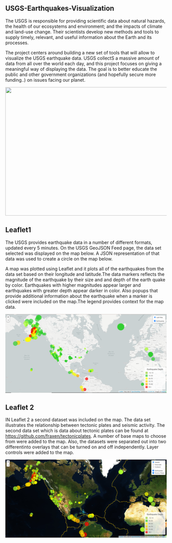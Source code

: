 ## USGS-Earthquakes-Visualization

The USGS is responsible for providing scientific data about natural hazards, the health of our ecosystems and environment; and the impacts of climate and land-use change. Their scientists develop new methods and tools to supply timely, relevant, and useful information about the Earth and its processes. 

The project centers around building a new set of tools that will allow to visualize the USGS earthquake data. USGS collectS a massive amount of data from all over the world each day, and this project focuses on giving  a meaningful way of displaying the data. The goal is to better educate the public and other government organizations (and hopefully secure more funding..) on issues facing our planet.


<img src="https://github.com/Claude-Hanfou/USGS-Earthquakes-Visualization/blob/main/Images/gif.gif" width="800" height="400" />  


## Leaflet1

The USGS provides earthquake data in a number of different formats, updated every 5 minutes. On the USGS GeoJSON Feed page, the data set selected was displayed on the map below. A JSON representation of that data was used to create a circle on the map below. 


A map was plotted using Leaflet and it plots all of the earthquakes from the data set based on their longitude and latitude.The data markers reflects the magnitude of the earthquake by their size and and depth of the earth quake by color. Earthquakes with higher magnitudes appear larger and earthquakes with greater depth appear darker in color.
Also popups that provide additional information about the earthquake when a marker is clicked were included on the map.The legend provides context for the map data.


![alt text](https://github.com/Claude-Hanfou/USGS-Earthquakes-Visualization/blob/main/Images/Leaf%201.PNG "Earthquake 1")


## Leaflet 2

IN Leaflet 2 a second dataset was included on the map. The data set illustrates the relationship between tectonic plates and seismic activity. The second data set which is data about tectonic plates can be found at https://github.com/fraxen/tectonicplates.
A number of base maps to choose from were added to the map. Also, the datasets were separated out into two differentinto overlays that can be turned on and off
independently. Layer controls were added to the map.


![alt text](https://github.com/Claude-Hanfou/USGS-Earthquakes-Visualization/blob/main/Images/Leaf%202.PNG "Earthquake 2")

